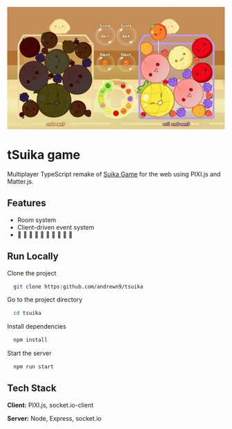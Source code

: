 ![Screenshot](./screenshots/in-game.png)
# tSuika game

Multiplayer TypeScript remake of [Suika Game](https://en.wikipedia.org/wiki/Suika_Game) for the web using PIXI.js and Matter.js.

## Features

- Room system
- Client-driven event system
- 🍒 🍓 🍇 🍊 🍎 🍐 🍑 🍍 🍈 🍉
## Run Locally

Clone the project

```bash
  git clone https:github.com/andrewn9/tsuika
```

Go to the project directory

```bash
  cd tsuika
```

Install dependencies

```bash
  npm install
```

Start the server

```bash
  npm run start
```


## Tech Stack

**Client:** PIXI.js, socket.io-client

**Server:** Node, Express, socket.io

